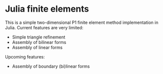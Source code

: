 # Julia finite elements

This is a simple two-dimensional P1 finite element method implementation in Julia. Current features are very limited:

* Simple triangle refinement
* Assembly of bilinear forms
* Assembly of linear forms

Upcoming features:

* Assembly of boundary (bi)linear forms

